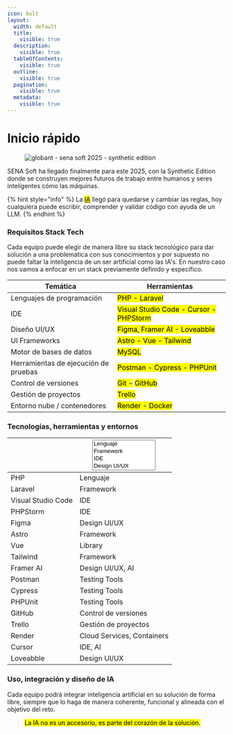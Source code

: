 ```yaml
---
icon: bolt
layout:
  width: default
  title:
    visible: true
  description:
    visible: true
  tableOfContents:
    visible: true
  outline:
    visible: true
  pagination:
    visible: true
  metadata:
    visible: true
---
```


# Inicio rápido

<figure><img src="https://ik.imagekit.io/i0spoii24/Igmar%20Lozada%20Bolivar.png" alt="globant - sena soft 2025 - synthetic edition"><figcaption></figcaption></figure>

SENA Soft ha llegado finalmente para este 2025, con la Synthetic Edition donde se construyen mejores futuros de trabajo entre humanos y seres inteligentes cómo las máquinas.

{% hint style="info" %}
La [<mark style="color:$success;">IA</mark>](../) llegó para quedarse y cambiar las reglas, hoy cualquiera puede escribir, comprender y validar código con ayuda de&#x20;un LLM.
{% endhint %}

### Requisitos Stack Tech

Cada equipo puede elegir de manera libre su stack tecnológico para dar solución a una problemática con sus conocimientos y por supuesto no puede faltar la inteligencia de un ser artificial como las IA's. En nuestro caso nos vamos a enfocar en un stack previamente definido y específico.

| Temática                             | Herramientas                                                                           |
| ------------------------------------ | -------------------------------------------------------------------------------------- |
| Lenguajes de programación            | <mark style="color:$success;">PHP - Laravel</mark>                                     |
| IDE                                  | <mark style="color:$success;">Visual Studio Code - Cursor - PHPStorm</mark>            |
| Diseño UI/UX                         | <mark style="color:$success;">Figma, Framer AI - Loveabble</mark>                      |
| UI Frameworks                        | <mark style="color:$success;">Astro - Vue - Tailwind</mark>                            |
| Motor de bases de datos              | <mark style="color:$success;">MySQL</mark>                                             |
| Herramientas de ejecución de pruebas | <mark style="color:$success;">Postman - Cypress - PHPUnit</mark>                       |
| Control de versiones                 | <mark style="color:$success;">Git -</mark> <mark style="color:$success;">GitHub</mark> |
| Gestión de proyectos                 | <mark style="color:$success;">Trello</mark>                                            |
| Entorno nube / contenedores          | <mark style="color:$success;">Render - Docker</mark>                                   |

### Tecnologías, herramientas y entornos

<table data-view="cards"><thead><tr><th></th><th><select multiple><option value="Cbzs31P6n1J8" label="Lenguaje" color="blue"></option><option value="jb1PrINHSKm3" label="Framework" color="blue"></option><option value="mb2dSVkVsAWW" label="IDE" color="blue"></option><option value="qb2aELtI1AVQ" label="Design UI/UX" color="blue"></option><option value="dhbRcrtD3dUC" label="Motor de base de datos" color="blue"></option><option value="nvol4TvnRhYS" label="Testing Tools" color="blue"></option><option value="L6mYamB8hoSn" label="Control de versiones" color="blue"></option><option value="ao1xhAB2c5ek" label="Gestión de proyectos" color="blue"></option><option value="s14P71DA4Us6" label="Cloud Services" color="blue"></option><option value="zdl7O4pLBDNX" label="Library" color="blue"></option><option value="JjeCuxJ63Qj6" label="AI" color="blue"></option><option value="TdY1IwCslhBu" label="Containers" color="blue"></option><option value="irThRAbjyZwN" label="Solutions" color="blue"></option></select></th></tr></thead><tbody><tr><td>PHP</td><td><span data-option="Cbzs31P6n1J8">Lenguaje</span></td></tr><tr><td>Laravel</td><td><span data-option="jb1PrINHSKm3">Framework</span></td></tr><tr><td>Visual Studio Code</td><td><span data-option="mb2dSVkVsAWW">IDE</span></td></tr><tr><td>PHPStorm</td><td><span data-option="mb2dSVkVsAWW">IDE</span></td></tr><tr><td>Figma</td><td><span data-option="qb2aELtI1AVQ">Design UI/UX</span></td></tr><tr><td>Astro</td><td><span data-option="jb1PrINHSKm3">Framework</span></td></tr><tr><td>Vue</td><td><span data-option="zdl7O4pLBDNX">Library</span></td></tr><tr><td>Tailwind</td><td><span data-option="jb1PrINHSKm3">Framework</span></td></tr><tr><td>Framer AI</td><td><span data-option="qb2aELtI1AVQ">Design UI/UX, </span><span data-option="JjeCuxJ63Qj6">AI</span></td></tr><tr><td>Postman</td><td><span data-option="nvol4TvnRhYS">Testing Tools</span></td></tr><tr><td>Cypress</td><td><span data-option="nvol4TvnRhYS">Testing Tools</span></td></tr><tr><td>PHPUnit</td><td><span data-option="nvol4TvnRhYS">Testing Tools</span></td></tr><tr><td>GitHub</td><td><span data-option="L6mYamB8hoSn">Control de versiones</span></td></tr><tr><td>Trello</td><td><span data-option="ao1xhAB2c5ek">Gestión de proyectos</span></td></tr><tr><td>Render</td><td><span data-option="s14P71DA4Us6">Cloud Services, </span><span data-option="TdY1IwCslhBu">Containers</span></td></tr><tr><td>Cursor</td><td><span data-option="mb2dSVkVsAWW">IDE, </span><span data-option="JjeCuxJ63Qj6">AI</span></td></tr><tr><td>Loveabble</td><td><span data-option="qb2aELtI1AVQ">Design UI/UX</span></td></tr></tbody></table>

### Uso, integración y diseño de IA

Cada equipo podrá integrar inteligencia artificial en su solución de forma libre, siempre que lo haga de&#x20;manera coherente, funcional y alineada con el objetivo del reto.

> <mark style="color:$primary;">La IA no es un accesorio, es parte del> &#x20;corazón de la solución.</mark>
